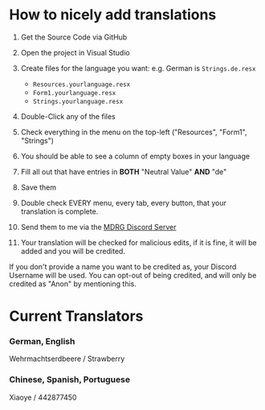 # How to nicely add translations

1. Get the Source Code via GitHub

2. Open the project in Visual Studio

3. Create files for the language you want: e.g. German is `Strings.de.resx`
	- `Resources.yourlanguage.resx`
	- `Form1.yourlanguage.resx`
	- `Strings.yourlanguage.resx`

4. Double-Click any of the files

5. Check everything in the menu on the top-left ("Resources", "Form1", "Strings")

6. You should be able to see a column of empty boxes in your language

7. Fill all out that have entries in **BOTH** "Neutral Value" **AND** "de"

8. Save them

9. Double check EVERY menu, every tab, every button, that your translation is complete.

10. Send them to me via the [MDRG Discord Server](https://discord.com/invite/SwpQUFWreW)

11. Your translation will be checked for malicious edits, if it is fine, it will be added and you will be credited.

If you don't provide a name you want to be credited as, your Discord Username will be used. You can opt-out of being credited, and will only be credited as "Anon" by mentioning this.


# Current Translators

### German, English

Wehrmachtserdbeere / Strawberry

### Chinese, Spanish, Portuguese

Xiaoye / 442877450